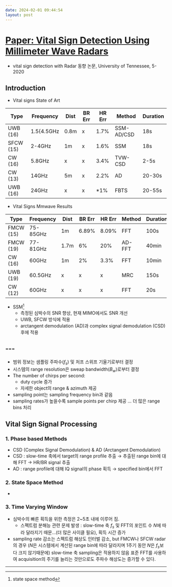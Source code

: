 ```yaml
---
date: 2024-02-01 09:44:54
layout: post
---
```


# [Paper: Vital Sign Detection Using Millimeter Wave Radars](https://trace.tennessee.edu/cgi/viewcontent.cgi?article=7143&context=utk_gradthes)
- vital sign detection with Radar 동향 논문, University of Tennessee, 5-2020

## Introduction
- Vital signs State of Art

| Type      | Frequency  |Dist  | BR Err| HR Err| Method     |Duration|
|---        |---         |---   |---    |---    |---         |---     |
| UWB (16)  | 1.5{4.5GHz | 0.8m | x     | 1.7%  | SSM-AD/CSD | 18s    |
| SFCW (15) | 2-4GHz     | 1m   | x     | 1.6%  | SSM        | 18s    |
| CW (16)   | 5.8GHz     | x    | x     | 3.4%  | TVW-CSD    | 2-5s   |
| CW (13)   | 14GHz      | 5m   | x     | 2.2%  | AD         | 20-30s |
| UWB (16)  | 24GHz      | x    | x     | *1%   | FBTS       | 20-55s |  

- Vital Signs Mmwave Results

| Type      | Frequency  |Dist  | BR Err| HR Err| Method     |Duration|
|---        |---         |---   |---    |---    |---         |---     |
| FMCW (15) | 75-85GHz   | 1m   | 6.89% | 8.09% | FFT        | 100s   |
| FMCW (19) | 77-81GHz   | 1.7m | 6%    | 20%   | AD-FFT     | 40min  |
| CW (16)   | 60GHz      | 1m   | 2%    | 3.3%  | FFT        | 10min  |
| UWB (19)  | 60.5GHz    | x    | x     | x     | MRC        | 150s   |
| CW (12)   | 60GHz      | x    | x     | x     | FFT        | 20s    |  

- SSM[^1]
  + 측정된 심박수의 SNR 향상, 현재 MIMO에서도 SNR 개선  
  + UWB, SFCW 방식에 적용
  + arctangent demodulation (AD)과 complex signal demodulation (CSD) 후에 적용

## ---  
- 범위 정보는 샘플링 주파수($f_s$) 및 처프 스위프 기울기로부터 결정
- 시스템의 range resolution은 sweap bandwidth($B_w$)로부터 결정
- The number of chirps per second: 
    + duty cycle 증가
    + 자세한 object의 range & azimuth 제공
- sampling point는 sampling frequency bin과 같음
- sampling rates가 높을수록 sample points per chirp 제공 ... 더 많은 range bins 처리


## Vital Sign Signal Processing
### 1. Phase based Methods
- CSD (Complex Signal Demodulation) & AD (Arctangent Demodulation)
- CSD : slow-time 축에서 target의 range profile 추출 → 추출된 range bin에 대해 FFT → HR/BR signal 추출  
- AD : range profile에 대해 IQ signal의 phase 획득 → specified bin에서 FFT

### 2. State Space Method  
- 

### 3. Time Varying Window
- 심박수의 빠른 획득을 위한 측정은 2~5초 내에 이루어 짐.
  + 스펙트럼 분해능 관련 문제 발생 : slow-time 축 $f_s$ 및 FFT의 포인트 수 $N$에 따라 달라지기 때문...(더 많은 사이클 필요), 획득 시간 증가
- sampling rate 감소는 스펙트럼 해상도 인터벌 감소, but FMCW나 SFCW radar의 경우 ($N$은 시스템에서 계산된 range bin에 따라 달라지며 1주기 동안 $N$은 $f_s$보다 크지 않기때문에) slow-time 축 sampling은 적용하지 않음 
표준 FFT를 사용하여 acquisition의 주기를 늘리는 것만으로도 주파수 해상도는 증가할 수 있다.

---

[^1]: state space method 
